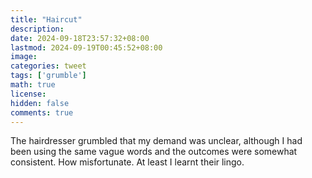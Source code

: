 ```yaml
---
title: "Haircut"
description: 
date: 2024-09-18T23:57:32+08:00
lastmod: 2024-09-19T00:45:52+08:00
image: 
categories: tweet
tags: ['grumble']
math: true
license: 
hidden: false
comments: true
---
```


The hairdresser grumbled that my demand was unclear, although I had been using the same vague words and the outcomes were somewhat consistent. How misfortunate. At least I learnt their lingo.

